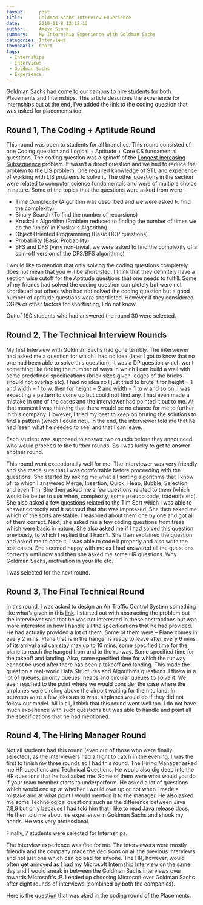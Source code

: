 ```yaml
---
layout:     post
title:      Goldman Sachs Interview Experience
date:       2018-11-8 12:12:12
author:     Ameya Sinha
summary:    My Internship Experience with Goldman Sachs
categories: Interviews
thumbnail:  heart
tags:
 - Internships
 - Interviews
 - Goldman Sachs
 - Experience
---
```


Goldman Sachs had come to our campus to hire students for both Placements and Internships. This article describes the experience for internships but at the end, I’ve added the link to the coding question that was asked for placements too.

## Round 1, The Coding + Aptitude Round

This round was open to students for all branches.
This round consisted of one Coding question and Logical + Aptitude + Core CS fundamental questions. The coding question was a spinoff of the [Longest Increasing Subsequence][1] problem. It wasn’t a direct question and we had to reduce the problem to the LIS problem. One required knowledge of STL and experience of working with LIS problems to solve it. The other questions in the section were related to computer science fundamentals and were of multiple choice in nature. Some of the topics that the questions were asked from were –
* Time Complexity (Algorithm was described and we were asked to find the complexity)  
* Binary Search (To find the number of recursions)  
* Kruskal's Algorithm (Problem reduced to finding the number of times we do the ‘union’ in Kruskal's Algorithm)  
* Object Oriented Programming (Basic OOP questions)  
* Probability (Basic Probability)  
* BFS and DFS (very non-trivial, we were asked to find the complexity of a spin-off version of the DFS/BFS algorithms)  

I would like to mention that only solving the coding questions completely does not mean that you will be shortlisted. I think that they definitely have a section wise cutoff for the Aptitude questions that one needs to fulfill. Some of my friends had solved the coding question completely but were not shortlisted but others who had not solved the coding question but a good number of aptitude questions were shortlisted. However if they considered CGPA or other factors for shortlisting, I do not know.

Out of 190 students who had answered the round 30 were selected.

## Round 2, The Technical Interview Rounds

My first Interview with Goldman Sachs had gone terribly. The interviewer had asked me a question for which I had no idea (later I got to know that no one had been able to solve this question). It was a DP question which went something like finding the number of ways in which I can build a wall with some predefined specifications (brick sizes given, edges of the bricks should not overlap etc). I had no idea so I just tried to brute it for height = 1 and width = 1 to w, then for height = 2 and width = 1 to w and so on. I was expecting a pattern to come up but could not find any. I had even made a mistake in one of the cases and the interviewer had pointed it out to me. At that moment I was thinking that there would be no chance for me to further in this company. However, I tried my best to keep on bruting the solutions to find a pattern (which I could not). In the end, the interviewer told me that he had ‘seen what he needed to see’ and that I can leave.

Each student was supposed to answer two rounds before they announced who would proceed to the further rounds. So I was lucky to get to answer another round.

This round went exceptionally well for me. The interviewer was very friendly and she made sure that I was comfortable before proceeding with the questions. She started by asking me what all sorting algorithms that I know of, to which I answered Merge, Insertion, Quick, Heap, Bubble, Selection and even Tim. She then asked me a few questions related to them (which would be better to use when, complexity, some pseudo code, tradeoffs etc). She also asked a few questions related to the Tim Sort which I was able to answer correctly and it seemed that she was impressed. She then asked me which of the sorts are stable. I reasoned about them one by one and got all of them correct. Next, she asked me a few coding questions from trees which were basic in nature. She also asked me if I had solved this [question][2] previously, to which I replied that I hadn’t. She then explained the question and asked me to code it. I was able to code it properly and also write the test cases. She seemed happy with me as I had answered all the questions correctly until now and then she asked me some HR questions. Why Goldman Sachs, motivation in your life etc.

I was selected for the next round.

## Round 3, The Final Technical Round

In this round, I was asked to design an Air Traffic Control System something like what’s given in this [link][3]. I started out with abstracting the problem but the interviewer said that he was not interested in these abstractions but was more interested in how I handle all the specifications that he had provided. He had actually provided a lot of them. Some of them were – Plane comes in every 2 mins, Plane that is in the hanger is ready to leave after every 6 mins of its arrival and can stay max up to 10 mins, some specified time for the plane to reach the hanged from and to the runway. Some specified time for the takeoff and landing. Also, some specified time for which the runway cannot be used after there has been a takeoff and landing. This made the question a real-world Data Structures and Algorithms questions. I threw in a lot of queues, priority queues, heaps and circular queues to solve it. We even reached to the point where we would consider the case where the airplanes were circling above the airport waiting for them to land. In between were a few jokes as to what airplanes would do if they did not follow our model.
All in all, I think that this round went well too. I do not have much experience with such questions but was able to handle and point all the specifications that he had mentioned.

## Round 4, The Hiring Manager Round

Not all students had this round (even out of those who were finally selected), as the interviewers had a flight to catch in the evening. I was the first to finish my three rounds so I had this round. The Hiring Manager asked me HR questions and Technical Questions. He would also dig deep into the HR questions that he had asked me. Some of them were what would you do if your team member starts to underperform. He asked a lot of questions which would end up at whether I would own up or not when I made a mistake and at what point I would mention it to the manager. He also asked me some Technological questions such as the difference between Java 7,8,9 but only because I had told him that I like to read Java release docs. He then told me about his experience in Goldman Sachs and shook my hands. He was very professional.

Finally, 7 students were selected for Internships.

The interview experience was fine for me. The interviewers were mostly friendly and the company made the decisions on all the previous interviews and not just one which can go bad for anyone. The HR, however, would often get annoyed as I had my Microsoft Internship Interview on the same day and I would sneak in between the Goldman Sachs interviews over towards Microsoft's :P. I ended up choosing Microsoft over Goldman Sachs after eight rounds of interviews (combined by both the companies).

Here is the [question][4] that was aked in the coding round of the Placements.

[1]: https://www.geeksforgeeks.org/longest-increasing-subsequence-dp-3/
[2]: https://www.geeksforgeeks.org/construct-tree-from-given-inorder-and-preorder-traversal/
[3]: https://www.careercup.com/question?id=21729663
[4]: https://www.geeksforgeeks.org/longest-common-subsequence-dp-4/
